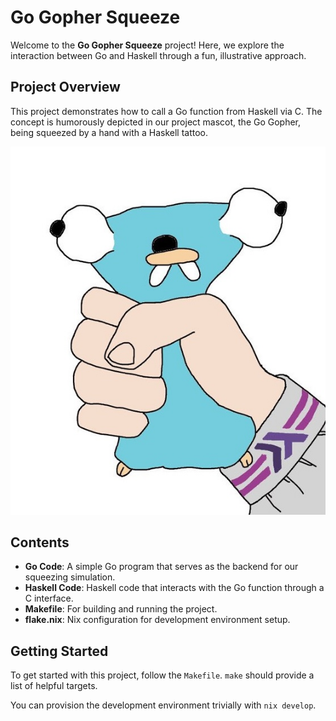 # Go Gopher Squeeze

Welcome to the **Go Gopher Squeeze** project! Here, we explore the interaction between Go and Haskell through a fun, illustrative approach.

## Project Overview

This project demonstrates how to call a Go function from Haskell via C. The concept is humorously depicted in our project mascot, the Go Gopher, being squeezed by a hand with a Haskell tattoo.

![Go Gopher Squeeze](gosqueeze.jpg "A Go Gopher being squeezed by a hand with a Haskell tattoo")

## Contents

- **Go Code**: A simple Go program that serves as the backend for our squeezing simulation.
- **Haskell Code**: Haskell code that interacts with the Go function through a C interface.
- **Makefile**: For building and running the project.
- **flake.nix**: Nix configuration for development environment setup.

## Getting Started

To get started with this project, follow the `Makefile`. `make` should provide a list of helpful targets.

You can provision the development environment trivially with `nix develop`.